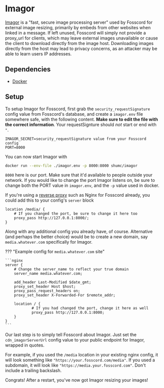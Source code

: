 # Imagor

[Imagor](https://github.com/cshum/imagor) is a "fast, secure image processing server"
used by Fosscord for external image resizing, primarily by embeds from other websites when linked in a message.
If left unused, Fosscord will simply not provide a proxy_url for clients, which may leave external images unavailable
or cause the client to download directly from the image host. Downloading images directly from the host may lead to
privacy concerns, as an attacker may be able to learn users IP addresses.

## Dependencies

-   [Docker](https://www.docker.com/)

## Setup

To setup Imagor for Fosscord, first grab the `security_requestSignature` config value from Fosscord's database,
and create a `imagor.env` file somewhere safe, with the following content.
**Make sure to edit the file with the correct information**. Your requestSignture should _not_ start or end with `"`.

```
IMAGOR_SECRET=security_requestSignature value from your Fosscord config
PORT=8000
```

You can now start Imagor with

```bash
docker run --env-file ./imagor.env -p 8000:8000 shumc/imagor
```

`8000` here is our port. Make sure that it'd available to people outside your network.
If you would like to change the port Imagor listens on, be sure to change both the PORT value in `imagor.env`,
and the `-p` value used in docker.

If you're using a [reverse proxy](../reverseProxy.md) such as Nginx for Fosscord already, you could add this to your config's `server` block

```nginx
location /media/ {
	# If you changed the port, be sure to change it here too
	proxy_pass http://127.0.0.1:8000/;
}
```

Along with any additional config you already have, of course.
Alternative (and perhaps the better choice) would be to create a new domain, say `media.whatever.com` specifically for Imagor.

??? "Example config for `media.whatever.com` site"

    ```nginx
    server {
    	# Change the server_name to reflect your true domain
        server_name media.whatever.com;

        add_header Last-Modified $date_gmt;
        proxy_set_header Host $host;
        proxy_pass_request_headers on;
        proxy_set_header X-Forwarded-For $remote_addr;

        location / {
    			# If you had changed the port, change it here as well
                proxy_pass http://127.0.0.1:8000;
        }
    }
    ```

Our last step is to simply tell Fosscord about Imagor. Just set the `cdn_imagorServerUrl` config value to your public endpoint for Imagor, wrapped in quotes.

For example, if you used the `/media` location in your existing nginx config, it will look something like `"https://your.fosscord.com/media"`.
If you used a subdomain, it will look like `"https://media.your.fosscord.com"`.
Don't include a trailing backslash.

Congrats! After a restart, you've now got Imagor resizing your images!
